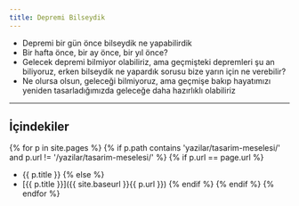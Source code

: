 ```yaml
---
title: Depremi Bilseydik
---
```


- Depremi bir gün önce bilseydik ne yapabilirdik
- Bir hafta önce, bir ay önce, bir yıl önce?
- Gelecek depremi bilmiyor olabiliriz, ama geçmişteki depremleri şu an
  biliyoruz, erken bilseydik ne yapardık sorusu bize yarın için ne verebilir?
- Ne olursa olsun, geleceği bilmiyoruz, ama geçmişe bakıp hayatımızı yeniden
  tasarladığımızda geleceğe daha hazırlıklı olabiliriz

---

## İçindekiler

{% for p in site.pages %}
  {% if p.path contains 'yazilar/tasarim-meselesi/' and p.url != '/yazilar/tasarim-meselesi/' %}
    {% if p.url == page.url %}
- {{ p.title }}
    {% else %}
- [{{ p.title }}]({{ site.baseurl }}{{ p.url }})
    {% endif %}
  {% endif %}
{% endfor %}

